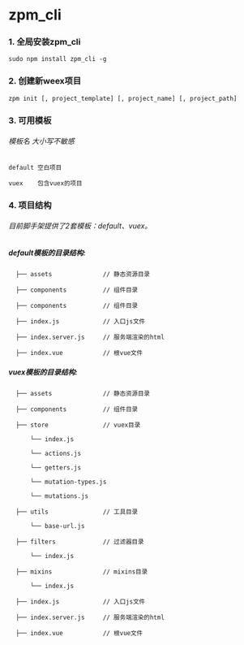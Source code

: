 # zpm_cli

### 1. 全局安装zpm_cli
```$xslt
sudo npm install zpm_cli -g
```

### 2. 创建新weex项目
```$xslt
zpm init [, project_template] [, project_name] [, project_path]
```

### 3. 可用模板
###### 模板名 大小写不敏感
```$xslt
default 空白项目
 
vuex    包含vuex的项目
```

### 4. 项目结构

###### 目前脚手架提供了2套模板：default、vuex。
   
##### default模板的目录结构: 
```$xslt
  ├── assets              // 静态资源目录
 
  ├── components          // 组件目录
    
  ├── components          // 组件目录
   
  ├── index.js            // 入口js文件
  
  ├── index.server.js     // 服务端渲染的html
    
  ├── index.vue           // 根vue文件  
```
##### vuex模板的目录结构: 
```$xslt
  ├── assets              // 静态资源目录
 
  ├── components          // 组件目录
      
  ├── store               // vuex目录
  
      └── index.js
      
      └── actions.js
      
      └── getters.js
      
      └── mutation-types.js
      
      └── mutations.js
  
  ├── utils               // 工具目录
  
      └── base-url.js
  
  ├── filters             // 过滤器目录
  
      └── index.js
  
  ├── mixins              // mixins目录
  
      └── index.js
   
  ├── index.js            // 入口js文件
  
  ├── index.server.js     // 服务端渲染的html
    
  ├── index.vue           // 根vue文件
```
